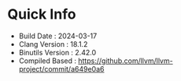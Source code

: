 # Quick Info
* Build Date : 2024-03-17
* Clang Version : 18.1.2
* Binutils Version : 2.42.0
* Compiled Based : https://github.com/llvm/llvm-project/commit/a649e0a6
